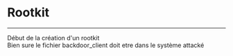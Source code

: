 # Rootkit
---
Début de la création d'un rootkit <br>
Bien sure le fichier backdoor_client doit etre dans le système attacké
